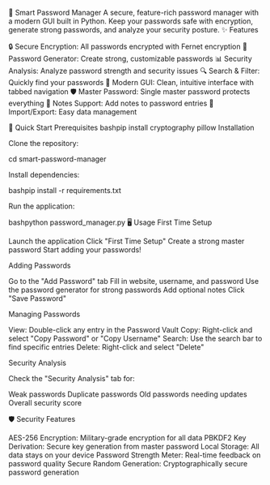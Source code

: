 🔐 Smart Password Manager
A secure, feature-rich password manager with a modern GUI built in Python. Keep your passwords safe with encryption, generate strong passwords, and analyze your security posture.
✨ Features

🔒 Secure Encryption: All passwords encrypted with Fernet encryption
🎯 Password Generator: Create strong, customizable passwords
📊 Security Analysis: Analyze password strength and security issues
🔍 Search & Filter: Quickly find your passwords
📱 Modern GUI: Clean, intuitive interface with tabbed navigation
🛡️ Master Password: Single master password protects everything
📝 Notes Support: Add notes to password entries
🔄 Import/Export: Easy data management

🚀 Quick Start
Prerequisites
bashpip install cryptography pillow
Installation

Clone the repository:

cd smart-password-manager

Install dependencies:

bashpip install -r requirements.txt

Run the application:

bashpython password_manager.py
🖥️ Usage
First Time Setup

Launch the application
Click "First Time Setup"
Create a strong master password
Start adding your passwords!

Adding Passwords

Go to the "Add Password" tab
Fill in website, username, and password
Use the password generator for strong passwords
Add optional notes
Click "Save Password"

Managing Passwords

View: Double-click any entry in the Password Vault
Copy: Right-click and select "Copy Password" or "Copy Username"
Search: Use the search bar to find specific entries
Delete: Right-click and select "Delete"

Security Analysis

Check the "Security Analysis" tab for:

Weak passwords
Duplicate passwords
Old passwords needing updates
Overall security score



🛡️ Security Features

AES-256 Encryption: Military-grade encryption for all data
PBKDF2 Key Derivation: Secure key generation from master password
Local Storage: All data stays on your device
Password Strength Meter: Real-time feedback on password quality
Secure Random Generation: Cryptographically secure password generation

